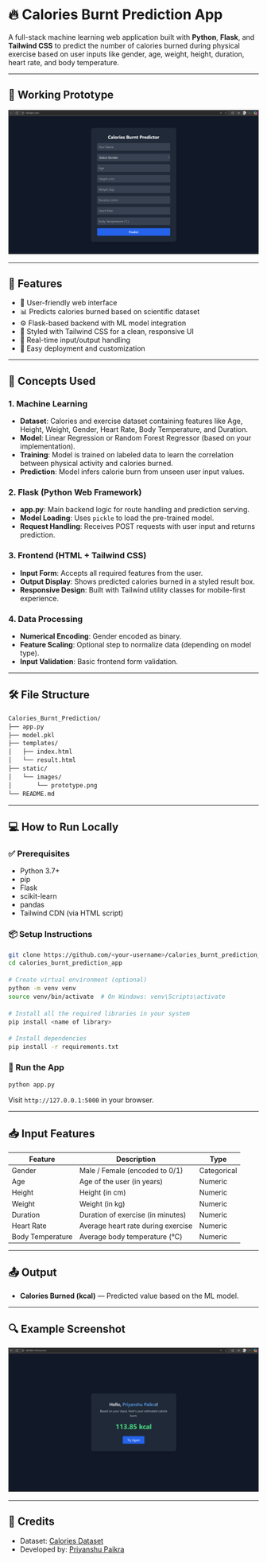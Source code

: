 # 🔥 Calories Burnt Prediction App

A full-stack machine learning web application built with **Python**, **Flask**, and **Tailwind CSS** to predict the number of calories burned during physical exercise based on user inputs like gender, age, weight, height, duration, heart rate, and body temperature.

---

## 📸 Working Prototype

![Calories Burnt App Screenshot](static/images/prototype.png)

---

## 🚀 Features

- 🔐 User-friendly web interface
- 📊 Predicts calories burned based on scientific dataset
- ⚙️ Flask-based backend with ML model integration
- 🎨 Styled with Tailwind CSS for a clean, responsive UI
- 🔁 Real-time input/output handling
- 📁 Easy deployment and customization

---

## 🧠 Concepts Used

### 1. **Machine Learning**
- **Dataset**: Calories and exercise dataset containing features like Age, Height, Weight, Gender, Heart Rate, Body Temperature, and Duration.
- **Model**: Linear Regression or Random Forest Regressor (based on your implementation).
- **Training**: Model is trained on labeled data to learn the correlation between physical activity and calories burned.
- **Prediction**: Model infers calorie burn from unseen user input values.

### 2. **Flask (Python Web Framework)**
- **app.py**: Main backend logic for route handling and prediction serving.
- **Model Loading**: Uses `pickle` to load the pre-trained model.
- **Request Handling**: Receives POST requests with user input and returns prediction.

### 3. **Frontend (HTML + Tailwind CSS)**
- **Input Form**: Accepts all required features from the user.
- **Output Display**: Shows predicted calories burned in a styled result box.
- **Responsive Design**: Built with Tailwind utility classes for mobile-first experience.

### 4. **Data Processing**
- **Numerical Encoding**: Gender encoded as binary.
- **Feature Scaling**: Optional step to normalize data (depending on model type).
- **Input Validation**: Basic frontend form validation.

---

## 🛠️ File Structure

```bash
Calories_Burnt_Prediction/
├── app.py
├── model.pkl
├── templates/
│   ├── index.html
│   └── result.html
├── static/
│   └── images/
│       └── prototype.png
└── README.md
```

---

## 💻 How to Run Locally

### ✅ Prerequisites

- Python 3.7+
- pip
- Flask
- scikit-learn
- pandas
- Tailwind CDN (via HTML script)

### 📦 Setup Instructions

```bash
git clone https://github.com/<your-username>/calories_burnt_prediction_app.git
cd calories_burnt_prediction_app

# Create virtual environment (optional)
python -m venv venv
source venv/bin/activate  # On Windows: venv\Scripts\activate

# Install all the required libraries in your system
pip install <name of library>

# Install dependencies
pip install -r requirements.txt
```

### 🏃 Run the App

```bash
python app.py
```

Visit `http://127.0.0.1:5000` in your browser.

---

## 📥 Input Features

| Feature         | Description                         | Type     |
|----------------|-------------------------------------|----------|
| Gender          | Male / Female (encoded to 0/1)       | Categorical |
| Age             | Age of the user (in years)           | Numeric     |
| Height          | Height (in cm)                       | Numeric     |
| Weight          | Weight (in kg)                       | Numeric     |
| Duration        | Duration of exercise (in minutes)    | Numeric     |
| Heart Rate      | Average heart rate during exercise   | Numeric     |
| Body Temperature| Average body temperature (°C)        | Numeric     |

---

## 📤 Output

- **Calories Burned (kcal)** — Predicted value based on the ML model.

---

## 🔍 Example Screenshot

![Prediction Result Page](static/images/result_sample.png)

---

## 🙌 Credits

- Dataset: [Calories Dataset](https://www.kaggle.com/code/muskanjha/calories-burnt-prediction)
- Developed by: [Priyanshu Paikra](https://github.com/priyanshupaikra)


